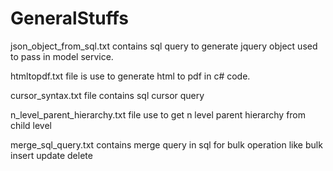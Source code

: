 # GeneralStuffs
json_object_from_sql.txt contains sql query to generate jquery object used to pass in model service.


htmltopdf.txt file is use to generate html to pdf in c# code.


cursor_syntax.txt file contains sql cursor query


n_level_parent_hierarchy.txt file use to get n level parent hierarchy from child level


merge_sql_query.txt contains merge query in sql for bulk operation like bulk insert update delete
